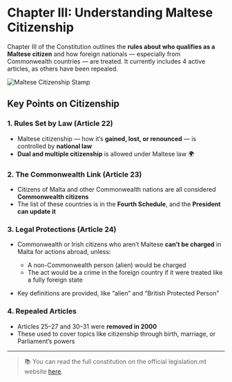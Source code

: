 # Chapter III: Understanding Maltese Citizenship

Chapter III of the Constitution outlines the **rules about who qualifies as a Maltese citizen** and how foreign nationals — especially from Commonwealth countries — are treated. It currently includes 4 active articles, as others have been repealed.

![Maltese Citizenship Stamp](../../images/citizenship-stamp.png)

## Key Points on Citizenship

### 1. Rules Set by Law (Article 22)

- Maltese citizenship — how it’s **gained, lost, or renounced** — is controlled by **national law**
- **Dual and multiple citizenship** is allowed under Maltese law 🌍

### 2. The Commonwealth Link (Article 23)

- Citizens of Malta and other Commonwealth nations are all considered **Commonwealth citizens**
- The list of these countries is in the **Fourth Schedule**, and the **President can update it**

### 3. Legal Protections (Article 24)

- Commonwealth or Irish citizens who aren’t Maltese **can’t be charged** in Malta for actions abroad, unless:

  - A non-Commonwealth person (alien) would be charged
  - The act would be a crime in the foreign country if it were treated like a fully foreign state

- Key definitions are provided, like “alien” and “British Protected Person”

### 4. Repealed Articles

- Articles 25–27 and 30–31 were **removed in 2000**
- These used to cover topics like citizenship through birth, marriage, or Parliament’s powers

---

> 📚 You can read the full constitution on the official legislation.mt website [here](https://legislation.mt/eli/const/eng).
